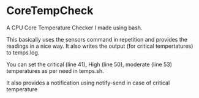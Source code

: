 # CoreTempCheck
A CPU Core Temperature Checker I made using bash.

This basically uses the sensors command in repetition and provides the readings in a nice way. It also writes the output (for critical tempertatures) to temps.log.

You can set the critical (line 41), High (line 50), moderate (line 53) temperatures as per need in temps.sh.

It also provides a notification using notify-send in case of critical temperature
